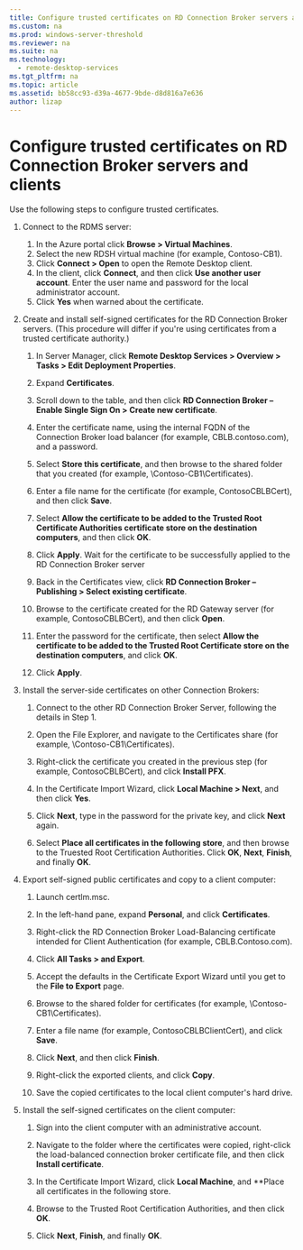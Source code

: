 ```yaml
---
title: Configure trusted certificates on RD Connection Broker servers and clients
ms.custom: na
ms.prod: windows-server-threshold
ms.reviewer: na
ms.suite: na
ms.technology: 
  - remote-desktop-services
ms.tgt_pltfrm: na
ms.topic: article
ms.assetid: bb58cc93-d39a-4677-9bde-d8d816a7e636
author: lizap
---
```

# Configure trusted certificates on RD Connection Broker servers and clients
Use the following steps to configure trusted certificates.  
  
1. Connect to the RDMS server:   
  
    1.	In the Azure portal click **Browse > Virtual Machines**.  
    2.	Select the new RDSH virtual machine (for example, Contoso-CB1).  
    3.	Click **Connect > Open** to open the Remote Desktop client.  
    4.	In the client, click **Connect**, and then click **Use another user account**. Enter the user name and password for the local administrator account.  
    5.	Click **Yes** when warned about the certificate.  
  
2. Create and install self-signed certificates for the RD Connection Broker servers. (This procedure will differ if you're using certificates from a trusted certificate authority.)  
  
    1. In Server Manager, click **Remote Desktop Services > Overview > Tasks > Edit Deployment Properties**.   
  
    2. Expand **Certificates**.   
  
    3. Scroll down to the table, and then click **RD Connection Broker – Enable Single Sign On > Create new certificate**.  
  
    4. Enter the certificate name, using the internal FQDN of the Connection Broker load balancer (for example,  CBLB.contoso.com), and a password.   
  
    5. Select **Store this certificate**, and then browse to the shared folder that you created (for example,  \\Contoso-CB1\Certificates).  
  
    6. Enter a file name for the certificate (for example, ContosoCBLBCert), and then click **Save**.   
  
    7. Select **Allow the certificate to be added to the Trusted Root Certificate Authorities certificate store on the destination computers**, and then click **OK**.   
  
    8. Click **Apply**. Wait for the certificate to be successfully applied to the RD Connection Broker server   
  
    9. Back in the Certificates view, click **RD Connection Broker – Publishing > Select existing certificate**.   
  
    10. Browse to the certificate created for the RD Gateway server (for example, ContosoCBLBCert), and then click **Open**.   
  
    11. Enter the password for the certificate, then select **Allow the certificate to be added to the Trusted Root Certificate store on the destination computers**, and click **OK**.   
  
    12. Click **Apply**.   
  
3. Install the server-side certificates on other Connection Brokers:  
  
    1. Connect to the other RD Connection Broker Server, following the details in Step 1.   
  
    2. Open the File Explorer, and navigate to the Certificates share (for example, \\Contoso-CB1\Certificates).   
  
    3. Right-click the certificate you created in the previous step (for example, ContosoCBLBCert), and click **Install PFX**.   
  
    4. In the Certificate Import Wizard, click **Local Machine > Next**, and then click **Yes**.   
  
    5. Click **Next**, type in the password for the private key, and click **Next** again.   
  
    6. Select **Place all certificates in the following store**, and then browse to the Truested Root Certification Authorities. Click **OK**, **Next**, **Finish**, and finally **OK**.   
  
4. Export self-signed public certificates and copy to a client computer:   
  
    1. Launch certlm.msc.  
  
    2. In the left-hand pane, expand **Personal**, and click **Certificates**.  
  
    3. Right-click the RD Connection Broker Load-Balancing certificate intended for Client Authentication (for example, CBLB.Contoso.com).   
  
    4. Click **All Tasks > and Export**.   
  
    5. Accept the defaults in the Certificate Export Wizard until you get to the **File to Export** page.   
  
    6. Browse to the shared folder for certificates (for example, \\Contoso-CB1\Certificates).    
  
    8. Enter a file name (for example, ContosoCBLBClientCert), and click **Save**.   
  
    9. Click **Next**, and then click **Finish**.   
  
    10. Right-click the exported clients, and click **Copy**.   
  
    11. Save the copied certificates to the local client computer's hard drive.   
  
5. Install the self-signed certificates on the client computer:   
  
    1. Sign into the client computer with an administrative account.  
  
    2. Navigate to the folder where the certificates were copied, right-click the load-balanced connection broker certificate file, and then click **Install certificate**.   
  
    3. In the Certificate Import Wizard, click **Local Machine**, and **Place all certificates in the following store.  
      
    4. Browse to the Trusted Root Certification Authorities, and then click **OK**.  
      
    5. Click **Next**, **Finish**, and finally **OK**.   

